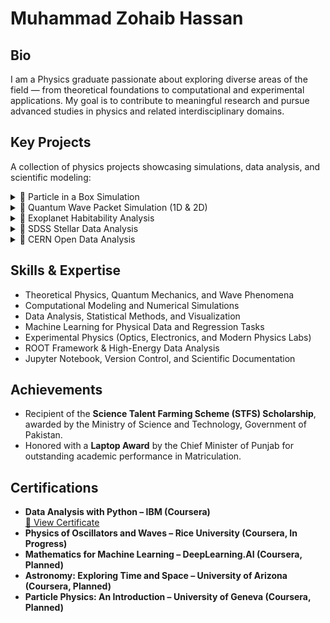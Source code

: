 # Muhammad Zohaib Hassan

## Bio

I am a Physics graduate passionate about exploring diverse areas of the field — from theoretical foundations to computational and experimental applications. My goal is to contribute to meaningful research and pursue advanced studies in physics and related interdisciplinary domains.


## Key Projects

A collection of physics projects showcasing simulations, data analysis, and scientific modeling:

<details>
<summary>🔹 Particle in a Box Simulation</summary>

Developed a Python simulation of a quantum particle in a 1D infinite potential well.  
Computed energy levels, wavefunctions, and probability densities, visualizing the effects of box length and particle mass.  
For more insights, [🔗 View Project](https://github.com/mzohaibh17-pixel/Quantum-Particle-in-a-Box).

</details>

<details>
<summary>🔹 Quantum Wave Packet Simulation (1D & 2D)</summary>

Simulated quantum wave packets in 1D and 2D potential wells.  
Visualized wavefunctions, probability densities, and time evolution animations to study interference and confinement effects.  
For more insights, [🔗 View Project](https://github.com/mzohaibh17-pixel/Quantum_Wave_Packets_1D_2D).

</details>

<details>
<summary>🔹 Exoplanet Habitability Analysis</summary>

Analyzed the habitability of exoplanets (e.g., Proxima Centauri b) using real data from the NASA Exoplanet Archive.  
Computed stellar flux, equilibrium temperature, gravity, and tidal locking; visualized habitable zones relative to Earth.  
For more insights, [🔗 View Project](https://github.com/mzohaibh17-pixel/Exoplanet_Habitability_Analysis).

</details>

<details>
<summary>🔹 SDSS Stellar Data Analysis</summary>

Performed exploratory analysis and regression modeling on Sloan Digital Sky Survey (SDSS) stellar data.  
Predicted stellar redshifts using Linear, Ridge, and Polynomial Regression; visualized results using plots and correlation heatmaps.  
For more insights, [🔗 View Project](https://github.com/mzohaibh17-pixel/SDSS_Stellar_Data_Analysis).

</details>

<details>
<summary>🔹 CERN Open Data Analysis</summary>

Analyzed CMS LHC collision datasets using Python and the ROOT framework.  
Performed event selection, histogramming, and invariant mass reconstruction (e.g., Z → μ⁺μ⁻) to study Standard Model processes.  
For more insights, [🔗 View Project](https://github.com/mzohaibh17-pixel/CERN_Open_Data_Analysis).

</details>


## Skills & Expertise

- Theoretical Physics, Quantum Mechanics, and Wave Phenomena  
- Computational Modeling and Numerical Simulations  
- Data Analysis, Statistical Methods, and Visualization  
- Machine Learning for Physical Data and Regression Tasks  
- Experimental Physics (Optics, Electronics, and Modern Physics Labs)  
- ROOT Framework & High-Energy Data Analysis  
- Jupyter Notebook, Version Control, and Scientific Documentation


## Achievements

- Recipient of the **Science Talent Farming Scheme (STFS) Scholarship**, awarded by the Ministry of Science and Technology, Government of Pakistan.  
- Honored with a **Laptop Award** by the Chief Minister of Punjab for outstanding academic performance in Matriculation.


## Certifications

- **Data Analysis with Python – IBM (Coursera)**  
  [🔗 View Certificate](https://coursera.org/verify/2SAYU4G1SHWW)  
- **Physics of Oscillators and Waves – Rice University (Coursera, In Progress)**  
- **Mathematics for Machine Learning – DeepLearning.AI (Coursera, Planned)**  
- **Astronomy: Exploring Time and Space – University of Arizona (Coursera, Planned)**  
- **Particle Physics: An Introduction – University of Geneva (Coursera, Planned)**
